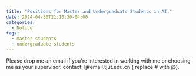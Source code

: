 ```yaml
---
title: "Positions for Master and Undergraduate Students in AI."
date: 2024-04-30T21:10:30-04:00
categories:
  - Notice
tags:
  - master students
  - undergraduate students
---
```

Please drop me an email if you're interested in working with me or choosing me as your supervisor.
contact: lj#email.tjut.edu.cn ( replace # with @).

